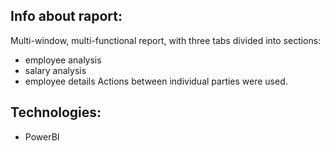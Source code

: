 ## Info about raport:
Multi-window, multi-functional report, with three tabs divided into sections:
* employee analysis
* salary analysis
* employee details
Actions between individual parties were used.


## Technologies:
* PowerBI
	
